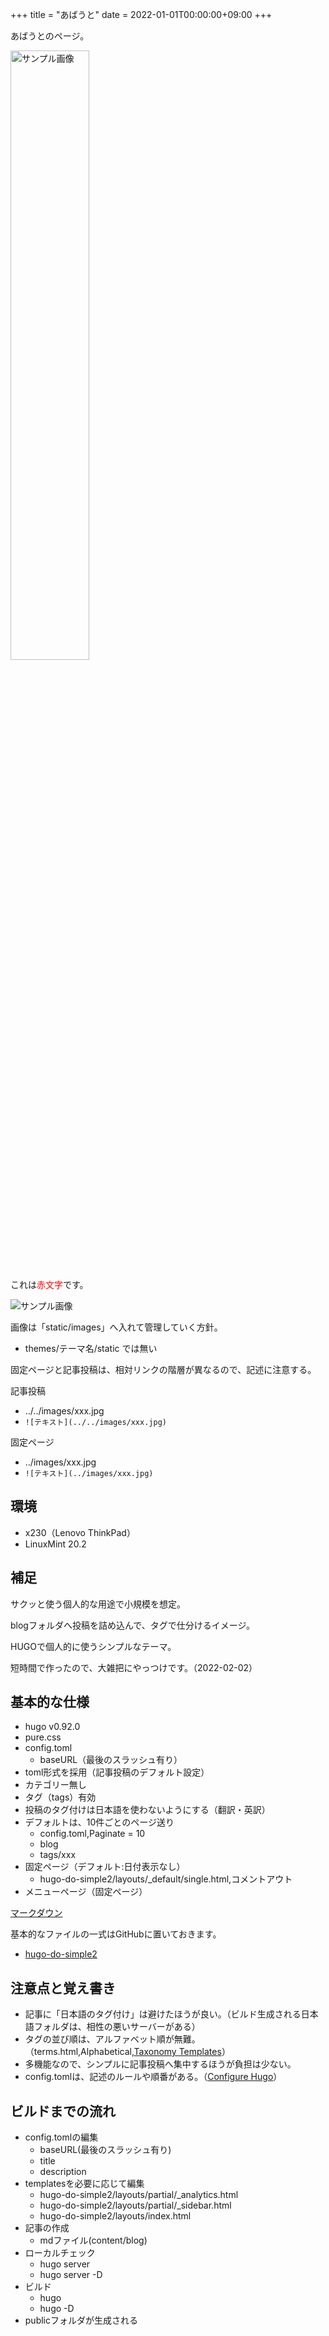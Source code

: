 +++
title = "あばうと"
date = 2022-01-01T00:00:00+09:00
+++

あばうとのページ。

<img src="../images/1920x1080.jpg" alt="サンプル画像" width="50%">

これは<span style="color: red; ">赤文字</span>です。


![サンプル画像](../images/1920x1080.jpg)

画像は「static/images」へ入れて管理していく方針。
- themes/テーマ名/static では無い

固定ページと記事投稿は、相対リンクの階層が異なるので、記述に注意する。

記事投稿
- ../../images/xxx.jpg
- `![テキスト](../../images/xxx.jpg)`

固定ページ
- ../images/xxx.jpg
- `![テキスト](../images/xxx.jpg)`


## 環境

- x230（Lenovo ThinkPad）
- LinuxMint 20.2


## 補足

サクッと使う個人的な用途で小規模を想定。

blogフォルダへ投稿を詰め込んで、タグで仕分けるイメージ。

HUGOで個人的に使うシンプルなテーマ。

短時間で作ったので、大雑把にやっつけです。（2022-02-02）


## 基本的な仕様

- hugo v0.92.0
- pure.css
- config.toml
	- baseURL（最後のスラッシュ有り）
- toml形式を採用（記事投稿のデフォルト設定）
- カテゴリー無し
- タグ（tags）有効
- 投稿のタグ付けは日本語を使わないようにする（翻訳・英訳）
- デフォルトは、10件ごとのページ送り
	- config.toml,Paginate = 10
	- blog
	- tags/xxx
- 固定ページ（デフォルト:日付表示なし）
	- hugo-do-simple2/layouts/_default/single.html,コメントアウト
- メニューページ（固定ページ）

[マークダウン](../tags/markdown/)

<p>基本的なファイルの一式はGitHubに置いておきます。</p>
<ul>
<li><a href="https://github.com/hikagestyle/hugo-do-simple2" target="_blank" rel="nofollow noopener noreferrer">hugo-do-simple2</a></li>
</ul>


## 注意点と覚え書き

- 記事に「日本語のタグ付け」は避けたほうが良い。（ビルド生成される日本語フォルダは、相性の悪いサーバーがある）
- タグの並び順は、アルファベット順が無難。（terms.html,Alphabetical,<a href="https://gohugo.io/templates/taxonomy-templates/" target="_blank" rel="nofollow noopener noreferrer">Taxonomy Templates</a>）
- 多機能なので、シンプルに記事投稿へ集中するほうが負担は少ない。
- config.tomlは、記述のルールや順番がある。（<a href="https://gohugo.io/getting-started/configuration/" target="_blank" rel="nofollow noopener noreferrer">Configure Hugo</a>）


## ビルドまでの流れ

- config.tomlの編集
	- baseURL(最後のスラッシュ有り)
	- title
	- description
- templatesを必要に応じて編集
	- hugo-do-simple2/layouts/partial/_analytics.html
	- hugo-do-simple2/layouts/partial/_sidebar.html
	- hugo-do-simple2/layouts/index.html
- 記事の作成
	- mdファイル(content/blog)
- ローカルチェック
	- hugo server
	- hugo server -D
- ビルド
	- hugo
	- hugo -D
- publicフォルダが生成される

